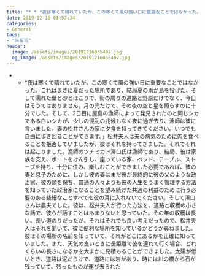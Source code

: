 ```yaml
---
title: "* * *夜は寒くて晴れていたが、この寒くて風の強い日に重要なことではなかった。"
date: 2019-12-16 03:57:34
categories:
- General
tags:
- "朱桜司"
header:
  image: /assets/images/20191216035407.jpg
  og_image: /assets/images/20191216035407.jpg
---
```


* * *夜は寒くて晴れていたが、この寒くて風の強い日に重要なことではなかった。これはまさに夏だった場所であり、結局夏の雨が島を投げた、そして濡れた葉と砂とほこりで、街の周りの道路と野原だけでなく、今日はそうではありません。月の光だけで、その夜の空と星を照らすのに十分でした。そして、2日目に屋島の漁師によって発見されたのと同じシカである白いシカが、少しの混乱の兆候もなく夜に過ぎ去り、漁師は彼に言いました。妻の松井さんの家に夕食を持ってきてください。いつでも自由に歩き回ることができます。」松井夫人は夫の病気のために肉を食べることを拒否していましたが、彼はそれを持ってきました。それでそれは起こりました。漁師のツチミカド澤口氏は漁師であり、結局、彼は家族を支え、ボートをけん引し、座っている家、ベッド、テーブル、ストーブを持ち、十分に住み、楽しむことができました必要であれば、彼の妻と息子のために、しかし彼の妻はまだ彼が最終的に彼の父のような政治家、彼の頭を保ち、普通の人々よりも彼の人生をうまく管理する方法を知っていた政治家になることを望み続けた共通の利益のために行う必要のある些細なことすべてを彼の耳に入れないでください。そして澤口さんは農夫でした。彼は、松井夫人が行った方法を、道路と収穫の小さな話で、彼らが話すことはあまりないと思っていた。その年の収穫は長い、長い道のりだったが、それはそれでも良い考えだったので、松井夫人はそれを聞いて、彼に便利な場所を知っているかどうか尋ねました。彼はその場所の名前を知っていて、それがどこにあるかを正確に知っていました。また、天気の良いときに長距離で彼を連れて行く場合、どれくらいの長さになるかを大まかに見積もることができました。太陽が低いとき、道路は泥だらけで、道路には岩があり、時には川の橋から石が残っていて、残ったものが運び去られた
